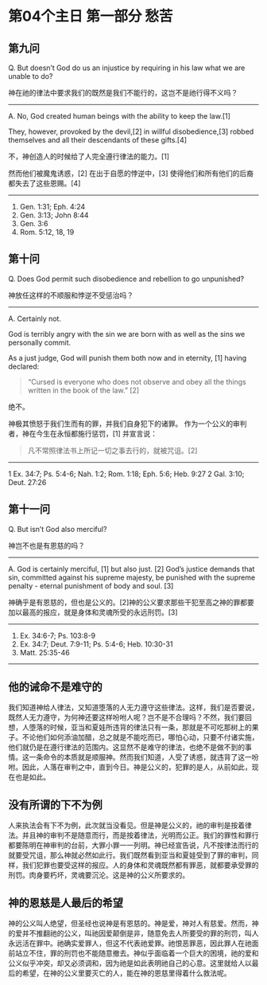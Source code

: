 # 第04个主日 第一部分 愁苦

## 第九问

Q. But doesn’t God do us an injustice by requiring in his law what we are unable to do?

神在祂的律法中要求我们的既然是我们不能行的，这岂不是祂行得不义吗？

---

A. No, God created human beings with the ability to keep the law.[1]

They, however, provoked by the devil,[2] in willful disobedience,[3] robbed themselves and all their descendants of these gifts.[4]

不，神创造人的时候给了人完全遵行律法的能力。[1]

然而他们被魔鬼诱惑，[2]
在出于自愿的悖逆中，[3]
使得他们和所有他们的后裔都失去了这些恩赐。[4]

---

1. Gen. 1:31; Eph. 4:24
2. Gen. 3:13; John 8:44
3. Gen. 3:6
4. Rom. 5:12, 18, 19

## 第十问

Q. Does God permit such disobedience and rebellion to go unpunished?

神放任这样的不顺服和悖逆不受惩治吗？

---

A. Certainly not.

God is terribly angry
with the sin we are born with
as well as the sins we personally commit.

As a just judge,
God will punish them both now and in eternity, [1]
having declared:

> “Cursed is everyone who does not observe and obey
all the things written in the book of the law.” [2]

绝不。

神极其愤怒于我们生而有的罪，并我们自身犯下的诸罪。
作为一个公义的审判者，神在今生在永恒都施行惩罚，[1]
并宣言说：

> 凡不常照律法书上所记一切之事去行的，就被咒诅。[2]

---

1 Ex. 34:7; Ps. 5:4-6; Nah. 1:2; Rom. 1:18; Eph. 5:6; Heb. 9:27
2 Gal. 3:10; Deut. 27:26

## 第十一问

Q. But isn’t God also merciful?

神岂不也是有恩慈的吗？

---

A. God is certainly merciful, [1] but also just. [2] God’s justice demands that sin, committed against his supreme majesty, be punished with the supreme penalty - eternal punishment of body and soul. [3]

神确乎是有恩慈的，但也是公义的。[2]神的公义要求那些干犯至高之神的罪都要加以最高的报应，就是身体和灵魂所受的永远刑罚。[3]

---

1. Ex. 34:6-7; Ps. 103:8-9
2. Ex. 34:7; Deut. 7:9-11; Ps. 5:4-6; Heb. 10:30-31
3. Matt. 25:35-46

---

## 他的诫命不是难守的

我们知道神给人律法，又知道堕落的人无力遵守这些律法。这样，我们是否要说，既然人无力遵守，为何神还要这样吩咐人呢？岂不是不合理吗？不然，我们要回想，人堕落的时候，亚当和夏娃所违背的律法只有一条，那就是不可吃那树上的果子。不论他们如何添油加醋，总之就是不能吃而已，哪怕心动，只要不付诸实施，他们就仍是在遵行律法的范围内。这显然不是难守的律法，也绝不是做不到的事情。这一条命令的本质就是顺服神。然而我们知道，人受了诱惑，就违背了这一吩咐。因此，人落在审判之中，直到今日。神是公义的，犯罪的是人，从前如此，现在也是如此。

## 没有所谓的下不为例

人来执法会有下不为例，此次就当没看见。但是神是公义的，祂的审判是按着律法。并且神的审判不是随意而行，而是按着律法，光明而公正。我们的罪性和罪行都要陈明在神审判的台前，大罪小罪一一列明。神已经宣告说，凡不按律法而行的就要受咒诅，那么神就必然如此行。我们既然看到亚当和夏娃受到了罪的审判，同样，我们犯罪也要受这样的报应。人的身体和灵魂既然都有罪恶，就都要承受罪的刑罚。肉身要朽坏，灵魂要沉沦。这是神的公义所要求的。

## 神的恩慈是人最后的希望

神的公义叫人绝望，但圣经也说神是有恩慈的。神是爱，神对人有慈爱。然而，神的爱并不推翻祂的公义，叫祂因爱颠倒是非，随意免去人所要受的罪的刑罚，叫人永远活在罪中。祂确实爱罪人，但这不代表祂爱罪。祂恨恶罪恶，因此罪人在祂面前站立不住，罪的刑罚也不能随意撤去。神似乎面临着一个巨大的困境，祂的爱和公义似乎冲突，却又必须调和，因为祂是如此表明祂自己的心意。这里就给人以最后的希望，在神的公义里要灭亡的人，能在神的恩慈里得着什么救法呢。